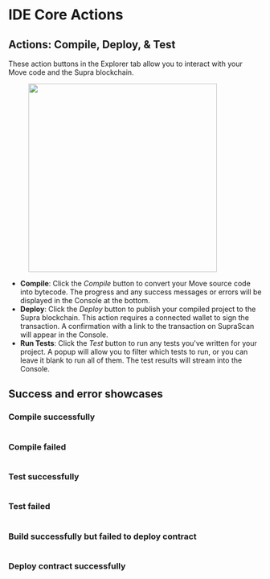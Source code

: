 # IDE Core Actions

## Actions: Compile, Deploy, & Test

These action buttons in the Explorer tab allow you to interact with your Move code and the Supra blockchain.

<figure><img src="https://netalabs.gitbook.io/supra-ide/~gitbook/image?url=https%3A%2F%2Flh7-rt.googleusercontent.com%2Fdocsz%2FAD_4nXf-KpxKMEFc7NEgcHojYeE8CYKfEMr2vItgVt0zrcORPefeXId-SO1SLsfY3l-wGTncnJyU1EGHVOOFGrkDewBBeJp42EsSV7CZg2GD2GAucctwYp_ibLTnP_0s7V2-LGe6g47tdA%3Fkey%3D4NMBPIGagqp7hkgc5QATsw&#x26;width=300&#x26;dpr=4&#x26;quality=100&#x26;sign=f49c7e49&#x26;sv=2" alt="" width="375"><figcaption></figcaption></figure>

* **Compile**: Click the _Compile_ button to convert your Move source code into bytecode. The progress and any success messages or errors will be displayed in the Console at the bottom.
* **Deploy**: Click the _Deploy_ button to publish your compiled project to the Supra blockchain. This action requires a connected wallet to sign the transaction. A confirmation with a link to the transaction on SupraScan will appear in the Console.
* **Run Tests**: Click the _Test_ button to run any tests you've written for your project. A popup will allow you to filter which tests to run, or you can leave it blank to run all of them. The test results will stream into the Console.

## Success and error showcases

### Compile successfully

<figure><img src="https://netalabs.gitbook.io/supra-ide/~gitbook/image?url=https%3A%2F%2Flh7-rt.googleusercontent.com%2Fdocsz%2FAD_4nXf33c05A7-jpVFoOt-I9mTrRiS8kqBaoGQTZlK0-5K8VvikKZbqknv0HqfK8znV_oGIZjfN1THc2kpRx6jYdQkhNVTgEsb7aSaXxhDCsYOmoVZjVzILh8_CYj8u5wJwalaJUX0ayA%3Fkey%3D4NMBPIGagqp7hkgc5QATsw&#x26;width=768&#x26;dpr=4&#x26;quality=100&#x26;sign=182a9af9&#x26;sv=2" alt=""><figcaption></figcaption></figure>

### Compile failed

<figure><img src="https://netalabs.gitbook.io/supra-ide/~gitbook/image?url=https%3A%2F%2Flh7-rt.googleusercontent.com%2Fdocsz%2FAD_4nXcO_NGbC1Goo0TxWoea9X0NyvFAiJKE20btQA9hLbEP9U_y41WwM-pQxIS5RoqgmmAkajSW57HDCTAMNyxR2eyKdhto0Wh7VNMq4gC3PklI5r4pAwH_Zsh3cO8Mx3ec4Egrx0thow%3Fkey%3D4NMBPIGagqp7hkgc5QATsw&#x26;width=768&#x26;dpr=4&#x26;quality=100&#x26;sign=41bcca59&#x26;sv=2" alt=""><figcaption></figcaption></figure>

### Test successfully

<figure><img src="https://netalabs.gitbook.io/supra-ide/~gitbook/image?url=https%3A%2F%2Flh7-rt.googleusercontent.com%2Fdocsz%2FAD_4nXcB-_E7HbzocMHah2FasvoHUx90G1bui1Y15NIOs-fcBJrT4LBwzO4X9WefvixUnlJUlGifYopqzhjrrQ8wgbgOpeWvc19h_l28xncerQ6nrzsSNFexYX3GDFLR04R9rsmuDYoZ%3Fkey%3D4NMBPIGagqp7hkgc5QATsw&#x26;width=768&#x26;dpr=4&#x26;quality=100&#x26;sign=22c1bb54&#x26;sv=2" alt=""><figcaption></figcaption></figure>

### Test failed

<figure><img src="https://netalabs.gitbook.io/supra-ide/~gitbook/image?url=https%3A%2F%2Flh7-rt.googleusercontent.com%2Fdocsz%2FAD_4nXc0c_EgbXXg6MfxRgJkwZittZsr0QvurCLL6tRT6GVFrjGHh3A6QFCTL4YqP-sjP0W9Xm7WLbk0wNxUgSM5NqHxh6mbVWf95fYv0FlKQo15xkaO1HPsMVNnREBErOZGKy1XYHuxiw%3Fkey%3D4NMBPIGagqp7hkgc5QATsw&#x26;width=768&#x26;dpr=4&#x26;quality=100&#x26;sign=8fa7081b&#x26;sv=2" alt=""><figcaption></figcaption></figure>

### Build successfully but failed to deploy contract

<figure><img src="https://netalabs.gitbook.io/supra-ide/~gitbook/image?url=https%3A%2F%2Flh7-rt.googleusercontent.com%2Fdocsz%2FAD_4nXcI8gB7mbyWVu91Ykyu3TAAQWJL_7olVDUL9HHVUVzNxh-096mc0dGF6nxxpwkZbTtjcwl-2-tqxhsVRQBH9F5DxOpMWU4lmnlKy9BjkE_eETkTGAtkJzskxNmHGPB64NLhXNd4Fg%3Fkey%3D4NMBPIGagqp7hkgc5QATsw&#x26;width=768&#x26;dpr=4&#x26;quality=100&#x26;sign=16781a09&#x26;sv=2" alt=""><figcaption></figcaption></figure>

### Deploy contract successfully

<figure><img src="https://netalabs.gitbook.io/supra-ide/~gitbook/image?url=https%3A%2F%2Flh7-rt.googleusercontent.com%2Fdocsz%2FAD_4nXe1p_1S5zK3oYq9abUjHBhNt0HokkGHlfg9yDK9ISUredU3jygD3ThO6xtyhcR4962fJW5CXSdT0rAbdfCPMAZ33xT0mJ0eDjaI3jcV9yk2k0RIfJu6RJtf5c3cI9pTppAxllko4Q%3Fkey%3D4NMBPIGagqp7hkgc5QATsw&#x26;width=768&#x26;dpr=4&#x26;quality=100&#x26;sign=7cf118dc&#x26;sv=2" alt=""><figcaption></figcaption></figure>
